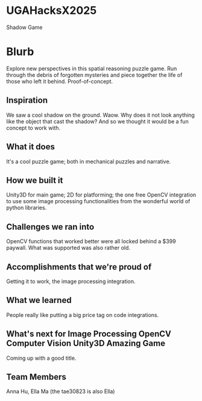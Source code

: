 # UGAHacksX2025
Shadow Game

# Blurb
Explore new perspectives in this spatial reasoning puzzle game. Run through the debris of forgotten mysteries and piece together the life of those who left it behind. Proof-of-concept.

## Inspiration
We saw a cool shadow on the ground. Waow. Why does it not look anything like the object that cast the shadow? And so we thought it would be a fun concept to work with.

## What it does
It's a cool puzzle game; both in mechanical puzzles and narrative. 

## How we built it
Unity3D for main game; 2D for platforming; the one free OpenCV integration to use some image processing functionalities from the wonderful world of python libraries.

## Challenges we ran into
OpenCV functions that worked better were all locked behind a $399 paywall. What was supported was also rather old.

## Accomplishments that we're proud of
Getting it to work, the image processing integration.

## What we learned
People really like putting a big price tag on code integrations.

## What's next for Image Processing OpenCV Computer Vision Unity3D Amazing Game
Coming up with a good title.

## Team Members
Anna Hu, Ella Ma (the tae30823 is also Ella)

